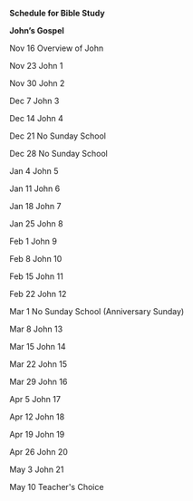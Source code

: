 **Schedule for Bible Study**

**John’s Gospel**

Nov 16 Overview of John

Nov 23 John 1

Nov 30 John 2

Dec 7 John 3

Dec 14 John 4

Dec 21 No Sunday School

Dec 28 No Sunday School

Jan 4 John 5

Jan 11 John 6

Jan 18 John 7

Jan 25 John 8

Feb 1 John 9

Feb 8 John 10

Feb 15 John 11

Feb 22 John 12

Mar 1 No Sunday School (Anniversary Sunday)

Mar 8 John 13

Mar 15 John 14

Mar 22 John 15

Mar 29 John 16

Apr 5 John 17

Apr 12 John 18

Apr 19 John 19

Apr 26 John 20

May 3 John 21

May 10 Teacher's Choice
